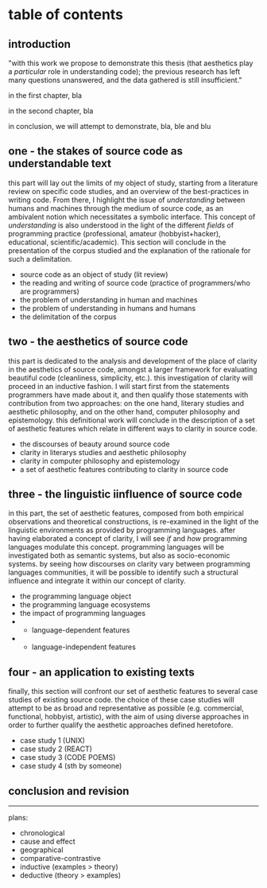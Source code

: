 # table of contents

## introduction

"with this work we propose to demonstrate this thesis (that aesthetics play a *particular* role in understanding code); the previous research has left many questions unanswered, and the data gathered is still insufficient."

in the first chapter, bla

in the second chapter, bla

in conclusion, we will attempt to demonstrate, bla, ble and blu

## one - the stakes of source code as understandable text

this part will lay out the limits of my object of study, starting from a literature review on specific code studies, and an overview of the best-practices in writing code. From there, I highlight the issue of *understanding* between humans and machines through the medium of source code, as an ambivalent notion which necessitates a symbolic interface. This concept of *understanding* is also understood in the light of the different *fields* of programming practice (professional, amateur (hobbyist+hacker), educational, scientific/academic). This section will conclude in the presentation of the corpus studied and the explanation of the rationale for such a delimitation.

- source code as an object of study (lit review)
- the reading and writing of source code (practice of programmers/who are programmers)
- the problem of understanding in human and machines
- the problem of understanding in humans and humans
- the delimitation of the corpus

## two - the aesthetics of source code

this part is dedicated to the analysis and development of the place of clarity in the aesthetics of source code, amongst a larger framework for evaluating beautiful code (cleanliness, simplicity, etc.). this investigation of clarity will proceed in an inductive fashion. I will start first from the statements programmers have made about it, and then qualify those statements with contribution from two approaches: on the one hand, literary studies and aesthetic philosophy, and on the other hand, computer philosophy and epistemology. this definitional work will conclude in the description of a set of aesthetic features which relate in different ways to clarity in source code.

- the discourses of beauty around source code
- clarity in literarys studies and aesthetic philosophy
- clarity in computer philosophy and epistemology
- a set of aesthetic features contributing to clarity in source code

## three - the linguistic iinfluence of source code

in this part, the set of aesthetic features, composed from both empirical observations and theoretical constructions, is re-examined in the light of the linguistic environments as provided by programming languages. after having elaborated a concept of clarity, I will see *if* and *how* programming languages modulate this concept. programming languages will be investigated both as semantic systems, but also as socio-economic systems. by seeing how discourses on clarity vary between programming languages communities, it will be possible to identify such a structural influence and integrate it within our concept of clarity.

- the programming language object
- the programming language ecosystems
- the impact of programming languages
- - language-dependent features
- - language-independent features

## four - an application to existing texts

finally, this section will confront our set of aesthetic features to several case studies of existing source code. the choice of these case studies will attempt to be as broad and representative as possible (e.g. commercial, functional, hobbyist, artistic), with the aim of using diverse approaches in order to further qualify the aesthetic approaches defined heretofore.

- case study 1 (UNIX)
- case study 2 (REACT)
- case study 3 (CODE POEMS)
- case study 4 (sth by someone)

## conclusion and revision

---

plans:
- chronological
- cause and effect
- geographical
- comparative-contrastive
- inductive (examples > theory)
- deductive (theory > examples)
